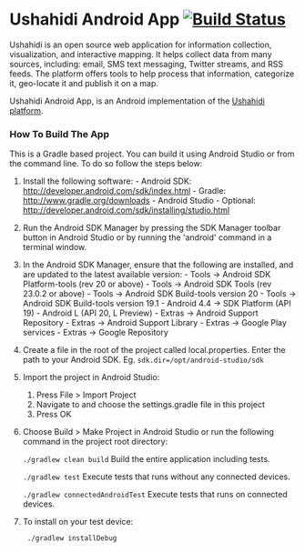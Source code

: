 Ushahidi Android App [![Build Status](https://travis-ci.org/ushahidi/platform-android.svg?branch=master)](https://travis-ci.org/ushahidi/platform-android)
================

Ushahidi is an open source web application for information collection, visualization, and interactive mapping. 
It helps collect data from many sources, including: email, SMS text messaging, Twitter streams, and RSS feeds. 
The platform offers tools to help process that information, categorize it, geo-locate it and publish it on a map.

Ushahidi Android App, is an Android implementation of the [Ushahidi platform][1].

### How To Build The App

This is a Gradle based project. You can build it using Android Studio or from the command line. To 
do so follow the steps below:

1. Install the following software:
       - Android SDK:
         http://developer.android.com/sdk/index.html
       - Gradle:
         http://www.gradle.org/downloads
       - Android Studio - Optional: 
         http://developer.android.com/sdk/installing/studio.html

2. Run the Android SDK Manager by pressing the SDK Manager toolbar button
   in Android Studio or by running the 'android' command in a terminal
   window.

3. In the Android SDK Manager, ensure that the following are installed,
   and are updated to the latest available version:
       - Tools -> Android SDK Platform-tools (rev 20 or above)
       - Tools -> Android SDK Tools (rev 23.0.2 or above)
       - Tools -> Android SDK Build-tools version 20
       - Tools -> Android SDK Build-tools version 19.1
       - Android 4.4 -> SDK Platform (API 19)
       - Android L (API 20, L Preview)
       - Extras -> Android Support Repository
       - Extras -> Android Support Library
       - Extras -> Google Play services
       - Extras -> Google Repository

4. Create a file in the root of the project called local.properties. Enter the path to your Android SDK.
    Eg. `sdk.dir=/opt/android-studio/sdk`

5. Import the project in Android Studio:

    1. Press File > Import Project
    2. Navigate to and choose the settings.gradle file in this project
    3. Press OK

6. Choose Build > Make Project in Android Studio or run the following
    command in the project root directory:
    
   `./gradlew clean build` Build the entire application including tests.
   
   `./gradlew test` Execute tests that runs without any connected devices.
   
   `./gradlew connectedAndroidTest` Execute tests that runs on connected devices.
   
7. To install on your test device:

   ```
    ./gradlew installDebug
   ```

[1]: https://github.com/ushahidi/platform